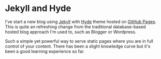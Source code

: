 # Jekyll and Hyde

I've start a new blog using [Jekyll][jekyll] with [Hyde][hyde] theme hosted on [GitHub Pages][github.io]. This is quite an refreshing change from the traditional database-based hosted blog approach I'm used to, such as Blogger or Wordpress.

Such a simple yet powerful way to serve static pages where you are in full control of your content. There has been a slight knowledge curve but it's been a good learning experience so far.

[github.io]: http://github.io
[jekyll]:    http://jekyllrb.com
[hyde]:      https://github.com/poole/hyde
